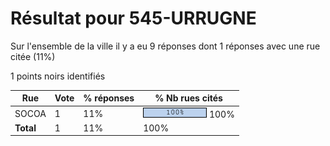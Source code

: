 # Résultat pour 545-URRUGNE

Sur l'ensemble de la ville il y a eu 9 réponses dont 1 réponses avec une rue citée (11%)

1 points noirs identifiés

| Rue | Vote | % réponses | % Nb rues cités|
|-----|------|------------|----------------|
| SOCOA | 1 | 11% | <img src="../../img/bar_100.gif" />&nbsp;100%|
| **Total** | 1 | 11% | 100%|
